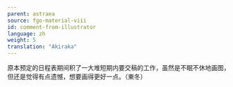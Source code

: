 ```yaml
---
parent: astraea
source: fgo-material-viii
id: comment-from-illustrator
language: zh
weight: 5
translation: "Akiraka"
---
```


原本预定的日程表期间积了一大堆短期内要交稿的工作，虽然是不眠不休地画图，但还是觉得有点遗憾，想要画得更好一点。（東冬）
